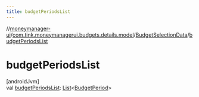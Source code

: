 ```yaml
---
title: budgetPeriodsList
---
```

//[moneymanager-ui](../../../index.html)/[com.tink.moneymanagerui.budgets.details.model](../index.html)/[BudgetSelectionData](index.html)/[budgetPeriodsList](budget-periods-list.html)



# budgetPeriodsList



[androidJvm]\
val [budgetPeriodsList](budget-periods-list.html): [List](https://kotlinlang.org/api/latest/jvm/stdlib/kotlin.collections/-list/index.html)&lt;[BudgetPeriod](../../com.tink.model.budget/index.html#406477269%2FClasslikes%2F1000845458)&gt;




